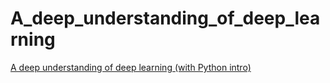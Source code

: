 # A_deep_understanding_of_deep_learning

<p><a href="https://www.udemy.com/course/deeplearning_x/">A deep understanding of deep learning (with Python intro)</a></p>

